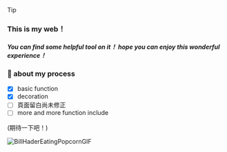 > [!TIP]
> ### This is my web！
> ##### You can find some helpful tool on it！ hope you can enjoy this wonderful experience！

### 💫 about my process
- [x] basic function
- [x] decoration
- [ ] 頁面留白尚未修正
- [ ] more and more function include

(期待一下吧！)

![BillHaderEatingPopcornGIF](https://github.com/Jewelllll/11231312_webPrject/assets/163641714/6f20384f-a2d4-43ac-b44b-2eb03f979793)
